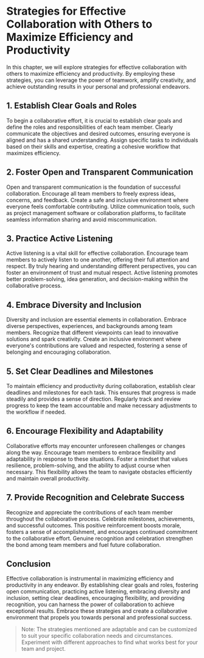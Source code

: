 Strategies for Effective Collaboration with Others to Maximize Efficiency and Productivity
======================================================================================================

In this chapter, we will explore strategies for effective collaboration with others to maximize efficiency and productivity. By employing these strategies, you can leverage the power of teamwork, amplify creativity, and achieve outstanding results in your personal and professional endeavors.

**1. Establish Clear Goals and Roles**
--------------------------------------

To begin a collaborative effort, it is crucial to establish clear goals and define the roles and responsibilities of each team member. Clearly communicate the objectives and desired outcomes, ensuring everyone is aligned and has a shared understanding. Assign specific tasks to individuals based on their skills and expertise, creating a cohesive workflow that maximizes efficiency.

**2. Foster Open and Transparent Communication**
------------------------------------------------

Open and transparent communication is the foundation of successful collaboration. Encourage all team members to freely express ideas, concerns, and feedback. Create a safe and inclusive environment where everyone feels comfortable contributing. Utilize communication tools, such as project management software or collaboration platforms, to facilitate seamless information sharing and avoid miscommunication.

**3. Practice Active Listening**
--------------------------------

Active listening is a vital skill for effective collaboration. Encourage team members to actively listen to one another, offering their full attention and respect. By truly hearing and understanding different perspectives, you can foster an environment of trust and mutual respect. Active listening promotes better problem-solving, idea generation, and decision-making within the collaborative process.

**4. Embrace Diversity and Inclusion**
--------------------------------------

Diversity and inclusion are essential elements in collaboration. Embrace diverse perspectives, experiences, and backgrounds among team members. Recognize that different viewpoints can lead to innovative solutions and spark creativity. Create an inclusive environment where everyone's contributions are valued and respected, fostering a sense of belonging and encouraging collaboration.

**5. Set Clear Deadlines and Milestones**
-----------------------------------------

To maintain efficiency and productivity during collaboration, establish clear deadlines and milestones for each task. This ensures that progress is made steadily and provides a sense of direction. Regularly track and review progress to keep the team accountable and make necessary adjustments to the workflow if needed.

**6. Encourage Flexibility and Adaptability**
---------------------------------------------

Collaborative efforts may encounter unforeseen challenges or changes along the way. Encourage team members to embrace flexibility and adaptability in response to these situations. Foster a mindset that values resilience, problem-solving, and the ability to adjust course when necessary. This flexibility allows the team to navigate obstacles efficiently and maintain overall productivity.

**7. Provide Recognition and Celebrate Success**
------------------------------------------------

Recognize and appreciate the contributions of each team member throughout the collaborative process. Celebrate milestones, achievements, and successful outcomes. This positive reinforcement boosts morale, fosters a sense of accomplishment, and encourages continued commitment to the collaborative effort. Genuine recognition and celebration strengthen the bond among team members and fuel future collaboration.

Conclusion
----------

Effective collaboration is instrumental in maximizing efficiency and productivity in any endeavor. By establishing clear goals and roles, fostering open communication, practicing active listening, embracing diversity and inclusion, setting clear deadlines, encouraging flexibility, and providing recognition, you can harness the power of collaboration to achieve exceptional results. Embrace these strategies and create a collaborative environment that propels you towards personal and professional success.
> Note: The strategies mentioned are adaptable and can be customized to suit your specific collaboration needs and circumstances. Experiment with different approaches to find what works best for your team and project.
